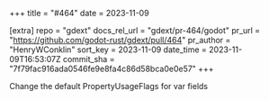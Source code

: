 +++
title = "#464"
date = 2023-11-09

[extra]
repo = "gdext"
docs_rel_url = "gdext/pr-464/godot"
pr_url = "https://github.com/godot-rust/gdext/pull/464"
pr_author = "HenryWConklin"
sort_key = 2023-11-09
date_time = 2023-11-09T16:53:07Z
commit_sha = "7f79fac916ada0546fe9e8fa4c86d58bca0e0e57"
+++

Change the default PropertyUsageFlags for var fields
